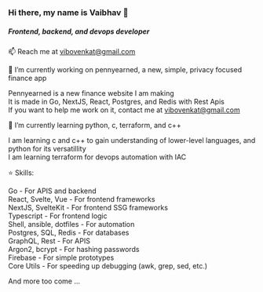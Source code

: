 ### Hi there, my name is Vaibhav 👋
##### Frontend, backend, and devops developer

📫 Reach me at <vibovenkat@gmail.com>  

🔭 I’m currently working on pennyearned, a new, simple, privacy focused finance app

Pennyearned is a new finance website I am making\
It is made in Go, NextJS, React, Postgres, and Redis with Rest Apis\
If you want to help me work on it, contact me at <vibovenkat@gmail.com>

🌱 I’m currently learning python, c, terraform, and c++

I am learning c and c++ to gain understanding of lower-level languages, and python for its versatillity\
I am learning terraform for devops automation with IAC

⭐️ Skills:

Go - For APIS and backend\
React, Svelte, Vue - For frontend frameworks\
NextJS, SvelteKit - For frontend SSG frameworks\
Typescript - For frontend logic\
Shell, ansible, dotfiles - For automation\
Postgres, SQL, Redis - For databases\
GraphQL, Rest - For APIS\
Argon2, bcrypt - For hashing passwords\
Firebase - For simple prototypes\
Core Utils - For speeding up debugging (awk, grep, sed, etc.)

And more too come ...
